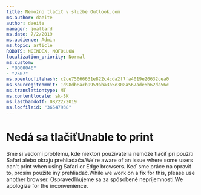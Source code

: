 ```yaml
---
title: Nemožno tlačiť v službe Outlook.com
ms.author: daeite
author: daeite
manager: joallard
ms.date: 7/2/2019
ms.audience: Admin
ms.topic: article
ROBOTS: NOINDEX, NOFOLLOW
localization_priority: Normal
ms.custom:
- "8000046"
- "2507"
ms.openlocfilehash: c2ce75066631e822c4cda2f7fa4019e20632cea0
ms.sourcegitcommit: 1d98db8acb9959aba3b5e308a567ade6b62da56c
ms.translationtype: MT
ms.contentlocale: sk-SK
ms.lasthandoff: 08/22/2019
ms.locfileid: "36547938"
---
```

# <a name="unable-to-print"></a><span data-ttu-id="5bc49-102">Nedá sa tlačiť</span><span class="sxs-lookup"><span data-stu-id="5bc49-102">Unable to print</span></span>

<span data-ttu-id="5bc49-103">Sme si vedomí problému, kde niektorí používatelia nemôže tlačiť pri použití Safari alebo okraju prehliadača.</span><span class="sxs-lookup"><span data-stu-id="5bc49-103">We're aware of an issue where some users can't print when using Safari or Edge browsers.</span></span> <span data-ttu-id="5bc49-104">Keď sme práce na opraviť to, prosím použite iný prehliadač.</span><span class="sxs-lookup"><span data-stu-id="5bc49-104">While we work on a fix for this, please use another browser.</span></span> <span data-ttu-id="5bc49-105">Ospravedlňujeme sa za spôsobené nepríjemnosti.</span><span class="sxs-lookup"><span data-stu-id="5bc49-105">We apologize for the inconvenience.</span></span>